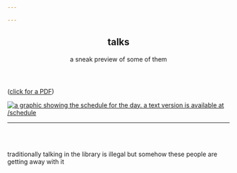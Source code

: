 ```yaml
---

---
```


<style>

.runsheet {
  max-width: 100vw;
}
</style>

<section class="mid">
 <header>
    <div id="align">
      <p-books></p-books>
    </div>
    <div class="heading">
      <h1>talks</h1>
      <p>a sneak preview of some of them</p>
    </div>
  </header>
</section>

<p>
(<a href="/schedule.pdf">click for a PDF</a>)
</p>
<div class="escape-middle">
  <a href="/schedule.pdf">
    <img class="runsheet" src="/schedule.png" alt="a graphic showing the schedule for the day. a text version is available at /schedule" />
  </a>
</div>

----------------------------------------
<br>
<br>

traditionally talking in the library is illegal but somehow these people are getting away with it
<section>
  <p-books></p-books>
</section>


<!--@include: ../_scripts/talkdata.md-->